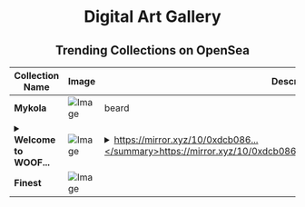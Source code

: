 <div align="center">

# Digital Art Gallery

## Trending Collections on OpenSea

| Collection Name                       | Image                                                                                     | Description                       | OpenSea Link                                                                                          |
|---------------------------------------|-------------------------------------------------------------------------------------------|-----------------------------------|--------------------------------------------------------------------------------------------------------|
| **Mykola** | ![Image](https://i.seadn.io/s/raw/files/e4032955ccfbb936c56b21dceb4b98ae.jpg?w=500&auto=format?w=200&auto=format) | beard  | <details><summary>Link</summary>[Mykola](https://opensea.io/collection/mykola-12)</details> |
| **<details><summary>Welcome to WOOF...</summary>Welcome to WOOFi Stake Surge: Optimism</details>** | ![Image](https://i.seadn.io/s/raw/files/f85719d17683085e2a0ff4ef66302606.png?w=500&auto=format?w=200&auto=format) | <details><summary>https://mirror.xyz/10/0xdcb086...</summary>https://mirror.xyz/10/0xdcb086145772db9583ec9e87f613027b934b19a7</details> | <details><summary>Link</summary>[Welcome to WOOFi Stake Surge: Optimism](https://opensea.io/collection/welcome-to-woofi-stake-surge-optimism)</details> |
| **Finest** | ![Image](https://i.seadn.io/s/raw/files/d6baf35ae07791cc59f505d09dfb15d1.jpg?w=500&auto=format?w=200&auto=format) |  | <details><summary>Link</summary>[Finest](https://opensea.io/collection/finest-9)</details> |

</div>